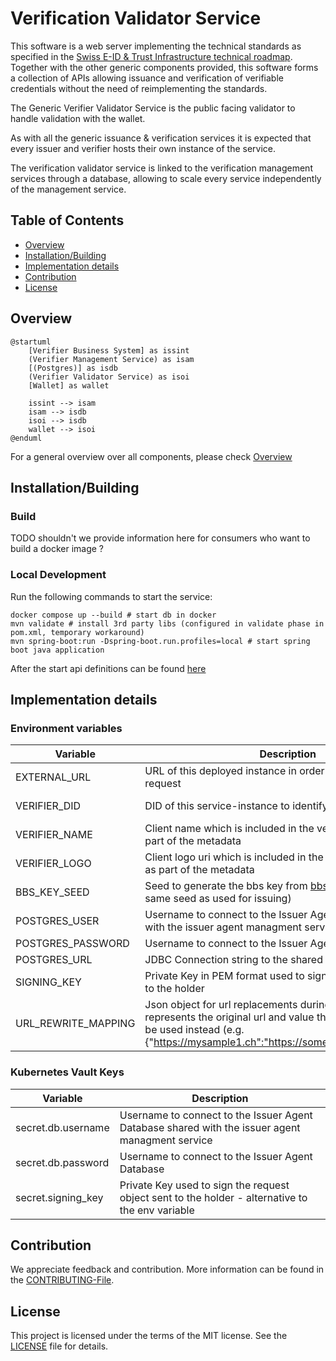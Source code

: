 # Verification Validator Service

This software is a web server implementing the technical standards as specified in
the [Swiss E-ID & Trust Infrastructure technical roadmap](https://github.com/e-id-admin/open-source-community/blob/main/tech-roadmap/tech-roadmap.md).
Together with the other generic components provided, this software forms a collection of APIs allowing issuance and
verification of verifiable credentials without the need of reimplementing the standards.

The Generic Verifier Validator Service is the public facing validator to handle validation with the wallet.

As with all the generic issuance & verification services it is expected that every issuer and verifier hosts their own
instance of the service.

The verification validator service is linked to the verification management services through a database, allowing to
scale every service independently of the management service.

## Table of Contents

- [Overview](#Overview)
- [Installation/Building](#installationbuilding)
- [Implementation details](#implementation-details)
- [Contribution](#contribution)
- [License](#license)

## Overview

```plantuml
@startuml
    [Verifier Business System] as issint
    (Verifier Management Service) as isam
    [(Postgres)] as isdb
    (Verifier Validator Service) as isoi
    [Wallet] as wallet

    issint --> isam
    isam --> isdb
    isoi --> isdb
    wallet --> isoi
@enduml
```

For a general overview over all components, please check [Overview](https://TODO-add-correct-link)

## Installation/Building

### Build

TODO shouldn't we provide information here for consumers who want to build a docker image ?

### Local Development

Run the following commands to start the service:

```shell
docker compose up --build # start db in docker
mvn validate # install 3rd party libs (configured in validate phase in pom.xml, temporary workaround)
mvn spring-boot:run -Dspring-boot.run.profiles=local # start spring boot java application
```

After the start api definitions can be found [here](http://localhost:8080/swagger-ui/index.html#/)

## Implementation details

### Environment variables

| Variable            | Description                                                                                                                                                                                                | Type             | Default |
|---------------------|------------------------------------------------------------------------------------------------------------------------------------------------------------------------------------------------------------|------------------|---------|
| EXTERNAL_URL        | URL of this deployed instance in order to add it to the request                                                                                                                                            | URL              | None    |
| VERIFIER_DID        | DID of this service-instance to identify the requester                                                                                                                                                     | string (did:tdw) | none    |
| VERIFIER_NAME       | Client name which is included in the verification request as part of the metadata                                                                                                                          | string           | None    |
| VERIFIER_LOGO       | Client logo uri which is included in the verification request as part of the metadata                                                                                                                      | string           | None    |
| BBS_KEY_SEED        | Seed to generate the bbs key from [bbs-library](https://github.com/e-id-admin/bbsplus) (must be the same seed as used for issuing)                                                                         | string           | None    |
| POSTGRES_USER       | Username to connect to the Issuer Agent Database shared with the issuer agent managment service                                                                                                            | string           | none    |
| POSTGRES_PASSWORD   | Username to connect to the Issuer Agent Database                                                                                                                                                           | string           | none    |
| POSTGRES_URL        | JDBC Connection string to the shared DB                                                                                                                                                                    | string           | none    |
| SIGNING_KEY         | Private Key in PEM format used to sign request objects sent to the holder                                                                                                                                  | string           | none    |
| URL_REWRITE_MAPPING | Json object for url replacements during rest client call. Key represents the original url and value the one which should be used instead (e.g. {"https://mysample1.ch":"https://somethingdiffeerent1.ch"}) | string           | "{}"    |

### Kubernetes Vault Keys

| Variable           | Description                                                                                      |
|--------------------|--------------------------------------------------------------------------------------------------|
| secret.db.username | Username to connect to the Issuer Agent Database shared with the issuer agent managment service  |
| secret.db.password | Username to connect to the Issuer Agent Database                                                 |
| secret.signing_key | Private Key used to sign the request object sent to the holder - alternative to the env variable | 

## Contribution

We appreciate feedback and contribution. More information can be found in the [CONTRIBUTING-File](/CONTRIBUTING.md).

## License

This project is licensed under the terms of the MIT license. See the [LICENSE](/LICENSE) file for details.
